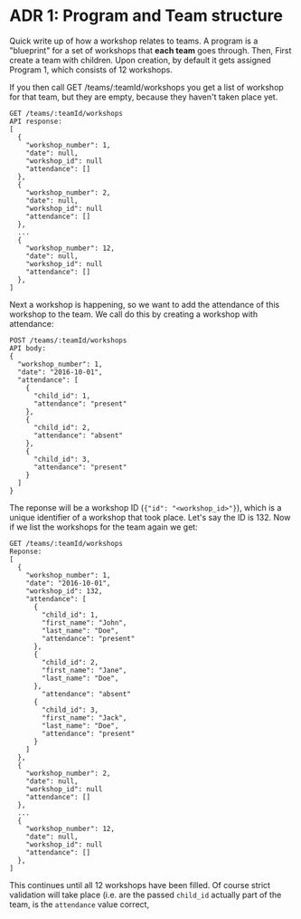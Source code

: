 # ADR 1: Program and Team structure

Quick write up of how a workshop relates to teams. A program is a "blueprint" for a set of workshops that **each team** goes through. Then,
First create a team with children. Upon creation, by default it gets assigned Program 1, which consists of 12 workshops.

If you then call GET /teams/:teamId/workshops you get a list of workshop for that team, but they are empty, because they haven't taken place yet.
```
GET /teams/:teamId/workshops 
API response:
[
  {
    "workshop_number": 1,
    "date": null,
    "workshop_id": null
    "attendance": []
  },
  {
    "workshop_number": 2,
    "date": null,
    "workshop_id": null
    "attendance": []
  },
  ...
  {
    "workshop_number": 12,
    "date": null,
    "workshop_id": null
    "attendance": []
  },
]
```

Next a workshop is happening, so we want to add the attendance of this workshop to the team. We call do this by creating a workshop with attendance:
```
POST /teams/:teamId/workshops
API body:
{
  "workshop_number": 1,
  "date": "2016-10-01",
  "attendance": [
    {
      "child_id": 1,
      "attendance": "present"
    },
    {
      "child_id": 2,
      "attendance": "absent"
    },
    {
      "child_id": 3,
      "attendance": "present"
    }
  ]
}
```
The reponse will be a workshop ID (`{"id": "<workshop_id>"}`), which is a unique identifier of a workshop that took place. Let's say the ID is 132. Now
if we list the workshops for the team again we get:
```
GET /teams/:teamId/workshops 
Reponse:
[
  {
    "workshop_number": 1,
    "date": "2016-10-01",
    "workshop_id": 132,
    "attendance": [
      {
        "child_id": 1,
        "first_name": "John",
        "last_name": "Doe",
        "attendance": "present"
      },
      {
        "child_id": 2,
        "first_name": "Jane",
        "last_name": "Doe",
      },
        "attendance": "absent"
      {
        "child_id": 3,
        "first_name": "Jack",
        "last_name": "Doe",
        "attendance": "present"
      }
    ] 
  },
  {
    "workshop_number": 2,
    "date": null,
    "workshop_id": null
    "attendance": []
  },
  ...
  {
    "workshop_number": 12,
    "date": null,
    "workshop_id": null
    "attendance": []
  },
]
```
This continues until all 12 workshops have been filled. Of course strict validation will take place (i.e. are the passed `child_id` actually part of the team, is the `attendance` value correct, 


